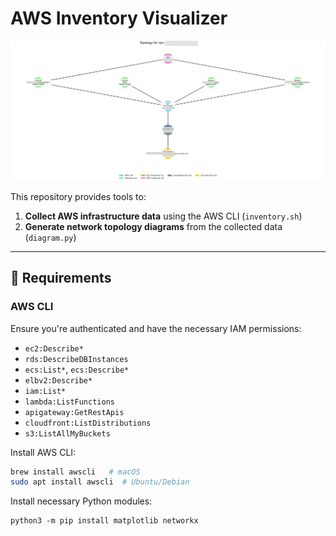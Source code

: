 # AWS Inventory Visualizer

![Example diagram](example_diagram.png)

This repository provides tools to:
1. **Collect AWS infrastructure data** using the AWS CLI (`inventory.sh`)
2. **Generate network topology diagrams** from the collected data (`diagram.py`)

---

## 🔧 Requirements

### AWS CLI
Ensure you're authenticated and have the necessary IAM permissions:
- `ec2:Describe*`
- `rds:DescribeDBInstances`
- `ecs:List*`, `ecs:Describe*`
- `elbv2:Describe*`
- `iam:List*`
- `lambda:ListFunctions`
- `apigateway:GetRestApis`
- `cloudfront:ListDistributions`
- `s3:ListAllMyBuckets`

Install AWS CLI:  
```sh
brew install awscli   # macOS
sudo apt install awscli  # Ubuntu/Debian
```

Install necessary Python modules:
```
python3 -m pip install matplotlib networkx

